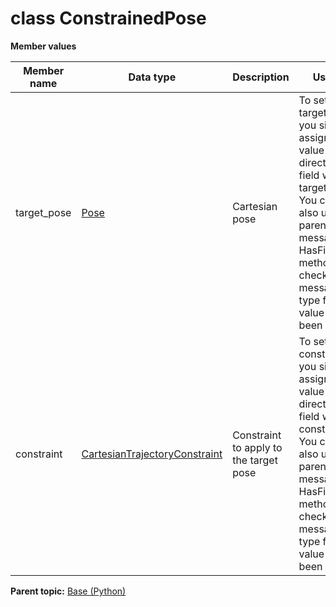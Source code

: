 # class ConstrainedPose

 **Member values** 

|Member name|Data type|Description|Usage|
|-----------|---------|-----------|-----|
|target\_pose| [Pose](Pose.md#)|Cartesian pose|To set target\_pose, you simply assign a value directly to a field within target\_pose. You can also use the parent message's HasField\(\) method to check if a message type field value has been set.|
|constraint| [CartesianTrajectoryConstraint](CartesianTrajectoryConstraint.md#)|Constraint to apply to the target pose|To set constraint, you simply assign a value directly to a field within constraint. You can also use the parent message's HasField\(\) method to check if a message type field value has been set.|

**Parent topic:** [Base \(Python\)](../../summary_pages/Base.md)

